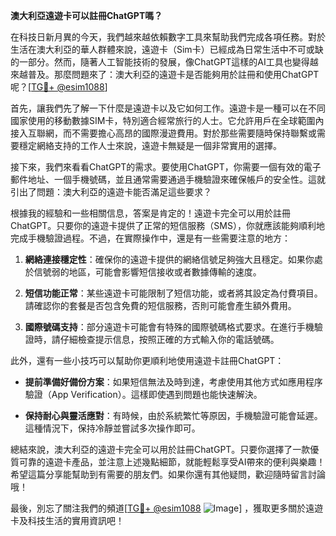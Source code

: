 **澳大利亞遠遊卡可以註冊ChatGPT嗎？**

在科技日新月異的今天，我們越來越依賴數字工具來幫助我們完成各項任務。對於生活在澳大利亞的華人群體來說，遠遊卡（Sim卡）已經成為日常生活中不可或缺的一部分。然而，隨著人工智能技術的發展，像ChatGPT這樣的AI工具也變得越來越普及。那麼問題來了：澳大利亞的遠遊卡是否能夠用於註冊和使用ChatGPT呢？[[TG💪+ @esim1088](https://t.me/s/esim1088)]

首先，讓我們先了解一下什麼是遠遊卡以及它如何工作。遠遊卡是一種可以在不同國家使用的移動數據SIM卡，特別適合經常旅行的人士。它允許用戶在全球範圍內接入互聯網，而不需要擔心高昂的國際漫遊費用。對於那些需要隨時保持聯繫或需要穩定網絡支持的工作人士來說，遠遊卡無疑是一個非常實用的選擇。

接下來，我們來看看ChatGPT的需求。要使用ChatGPT，你需要一個有效的電子郵件地址、一個手機號碼，並且通常需要通過手機驗證來確保帳戶的安全性。這就引出了問題：澳大利亞的遠遊卡能否滿足這些要求？

根據我的經驗和一些相關信息，答案是肯定的！遠遊卡完全可以用於註冊ChatGPT。只要你的遠遊卡提供了正常的短信服務（SMS），你就應該能夠順利地完成手機驗證過程。不過，在實際操作中，還是有一些需要注意的地方：

1. **網絡連接穩定性**：確保你的遠遊卡提供的網絡信號足夠強大且穩定。如果你處於信號弱的地區，可能會影響短信接收或者數據傳輸的速度。

2. **短信功能正常**：某些遠遊卡可能限制了短信功能，或者將其設定為付費項目。請確認你的套餐是否包含免費的短信服務，否則可能會產生額外費用。

3. **國際號碼支持**：部分遠遊卡可能會有特殊的國際號碼格式要求。在進行手機驗證時，請仔細檢查提示信息，按照正確的方式輸入你的電話號碼。

此外，還有一些小技巧可以幫助你更順利地使用遠遊卡註冊ChatGPT：

- **提前準備好備份方案**：如果短信無法及時到達，考慮使用其他方式如應用程序驗證（App Verification）。這樣即使遇到問題也能快速解決。
  
- **保持耐心與靈活應對**：有時候，由於系統繁忙等原因，手機驗證可能會延遲。這種情況下，保持冷靜並嘗試多次操作即可。

總結來說，澳大利亞的遠遊卡完全可以用於註冊ChatGPT。只要你選擇了一款優質可靠的遠遊卡產品，並注意上述幾點細節，就能輕鬆享受AI帶來的便利與樂趣！希望這篇分享能幫助到有需要的朋友們。如果你還有其他疑問，歡迎隨時留言討論哦！

最後，別忘了關注我們的頻道[[TG💪+ @esim1088](https://t.me/s/esim1088) ![Image](https://i.postimg.cc/4NQfJmqS/Snipaste-2025-05-13-00-14-12.png)] ，獲取更多關於遠遊卡及科技生活的實用資訊吧！